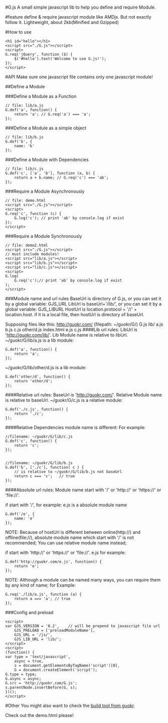 #G.js
A small simple javascript lib to help you define and require Module.

#feature
define & require javascript module like AMDjs. But not exactly follow it.
Lightweight, about 2kb(Minified and Gzipped)

#How to use

    <h1 id="hello"></h1>
    <script src="./G.js"></script>
    <script>
    G.req('jQuery', function ($) {
        $('#hello').text('Welcome to use G.js!');
    });
    </script>

#API
Make sure one javascript file contains only one javascript module!

##Define a Module

###Define a Module as a Function

    // file: lib/a.js
    G.def('a', function() {
        return 'a'; // G.req('a') === 'a';
    });

###Define a Module as a simple object

    // file: lib/b.js
    G.def('b', {
        name: 'b'
    });

###Define a Module with Dependencies

    // file: lib/c.js
    G.def('c', ['a', 'b'], function (a, b) {
        return a + b.name; // G.req('c') === 'ab';
    });

###Require a Module Asynchronously

    // file: demo.html
    <script src="./G.js"></script>
    <script>
    G.req('c', function (c) {
        G.log('c'); // print 'ab' by console.log if exist
    });
    </script>

###Require a Module Synchronously

    // file: demo2.html
    <script src="./G.js"></script>
    // must include modules!
    <script src="lib/a.js"></script>
    <script src="lib/b.js"></script>
    <script src="lib/c.js"></script>
    <script>
    G.log(
        G.req('c');// print 'ab' by console.log if exist
    );
    </script>

###Module name and url rules
BaseUrl is directory of G.js, or you can set it by a global variable: GJS_URL
LibUrl is baseUrl+'/lib/', or you can set it by a global variable: GJS_LIBURL
HostUrl is location.protocol + '//' + location.host.
if it is a local file, then hostUrl is directory of baseUrl.

Supposing files like this:
    http://guokr.com/     (filepath: ~/guokr/G/)
                    G.js
                    lib/
                        a.js
                        b.js
                        c.js
                        other/d.js
                    index.html
                    e.js
                    c.js
####Lib url rules:
LibUrl is 'http://guokr.com/lib/'.
Lib Module name is relative to libUrl.
~/guokr/G/lib/a.js is a lib module:
    
    G.def('a', function() {
        return 'a';
    });

~/guokr/G/lib/other/d.js is a lib module:

    G.def('other/d', function() {
        return 'other/d';
    });

####Relative url rules:
BaseUrl is 'http://guokr.com/'.
Relative Module name is relative to baseUrl.
~/guokr/G/c.js is a relative module:
    
    G.def('./c.js', function() {
        return './c';
    });

####Relative Dependencies module name is different:
For example:

    //filename: ~/guokr/G/lib/c.js
    G.def('c', function() {
        return 'c';
    });


    //filename: ~/guokr/G/lib/b.js
    G.def('b', ['./c'], function( c ) {
        // is relative to ~/guokr/G/lib/b.js not baseUrl
        return c === 'c';   // true
    });

####Absolute url rules:
Module name start with '/' or 'http://' or 'https://' or 'file://'.

if start with '/', for example:
e.js is a absolute module name

    G.def('/e', {
        name: 'e'
    });

NOTE: Because of hostUrl is different between online(http://) and offline(file://), absolute module name which start with '/' is not recommended; You can use relative module name instead;

if start with 'http://' or 'https://' or 'file://'.
e.js for example:

    G.def('http://guokr.com/e.js', function() {
        return 'e';
    });

NOTE: Although a module can be named many ways, you can require them by any kind of name;
for Example:

    G.req('./lib/a.js', function (a) {
        return a === 'a'; // true
    });

###Config and preload

    <script>
    var GJS_VERSION = '0.2',    // will be prepend to javascript file url
        GJS_PRELOAD = ['preloadModuleName'],
        GJS_URL = '/js/',
        GJS_LIB_URL = 'lib/';
    </script>
    <script>
    (function() {
    var type = 'text/javascript',
        async = true,
        s = document.getElementsByTagName('script')[0],
        G = document.createElement('script');
    G.type = type;
    G.async = async;
    G.src = 'http://guokr.com/G.js';
    s.parentNode.insertBefore(G, s);
    })();
    </script>

#Other
You might also want to check the [build tool from guokr](https://github.com/guokr/guokr-build).

Check out the demo.html please!
